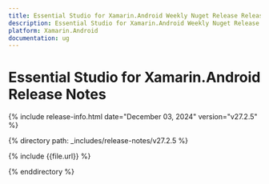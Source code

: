 ```yaml
---
title: Essential Studio for Xamarin.Android Weekly Nuget Release Release Notes  
description: Essential Studio for Xamarin.Android Weekly Nuget Release Release Notes  
platform: Xamarin.Android
documentation: ug
---
```


# Essential Studio for Xamarin.Android  Release Notes  

{% include release-info.html date="December 03, 2024"  version="v27.2.5" %} 

{% directory path: _includes/release-notes/v27.2.5 %}

{% include {{file.url}} %}

{% enddirectory %}